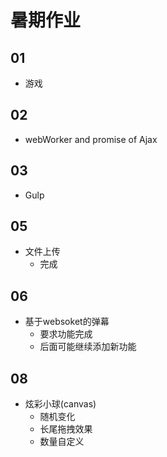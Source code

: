 # 暑期作业

## 01

* 游戏

## 02

* webWorker and promise of Ajax

## 03

* Gulp

## 05

* 文件上传
  * 完成


## 06

* 基于websoket的弹幕
  * 要求功能完成
  * 后面可能继续添加新功能

## 08

* 炫彩小球(canvas)
  * 随机变化
  * 长尾拖拽效果
  * 数量自定义